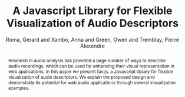 --- 
title: "A Javascript Library for Flexible Visualization of Audio Descriptors" 
abstract: "Research in audio analysis has provided a large number of ways to describe audio recordings, which can be used for enhancing their visual representation in web applications. In this paper we present fav.js, a Javascript library for flexible visualization of audio descriptors. We explain the proposed design and demonstrate its potential for web audio applications through several visualization examples." 
address: "Berlin" 
author: "Roma, Gerard and Xambó, Anna and Green, Owen and Tremblay, Pierre Alexandre"
webAuthor: "Gerard Roma, Anna Xambó, Owen Green, Pierre Alexandre Tremblay" 
booktitle: "Proceedings of the International Web Audio Conference" 
editor: "Monschke, Jan and Guttandin, Christoph and Schnell, Norbert and Jenkinson, Thomas and Schaedler, Jack" 
month: "September"
pages: "" 
publisher: "TU Berlin" 
series: "WAC '18"
track: "Paper"  
year: "2018" 
id: "2018_2" 
tags: year2018
media: https://www.youtube.com/watch?v=xwRkXQePIgM 
pdflink: /_data/papers/pdf/2018/2018_2.pdf
ISSN: 2663-5844
---